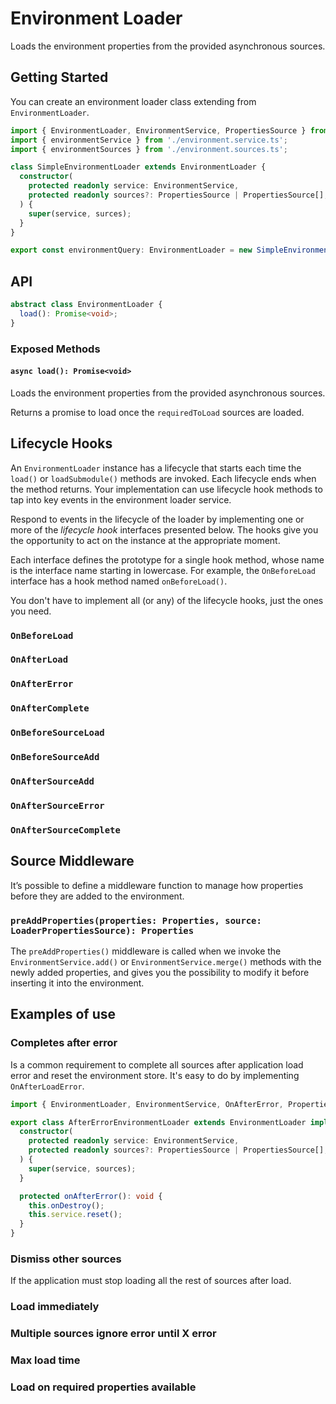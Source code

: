 # Environment Loader

Loads the environment properties from the provided asynchronous sources.

## Getting Started

You can create an environment loader class extending from `EnvironmentLoader`.

```ts
import { EnvironmentLoader, EnvironmentService, PropertiesSource } from '@kaikokeke/environment';
import { environmentService } from './environment.service.ts';
import { environmentSources } from './environment.sources.ts';

class SimpleEnvironmentLoader extends EnvironmentLoader {
  constructor(
    protected readonly service: EnvironmentService,
    protected readonly sources?: PropertiesSource | PropertiesSource[],
  ) {
    super(service, surces);
  }
}

export const environmentQuery: EnvironmentLoader = new SimpleEnvironmentLoader(environmentService, environmentSources);
```

## API

```ts
abstract class EnvironmentLoader {
  load(): Promise<void>;
}
```

### Exposed Methods

#### `async load(): Promise<void>`

Loads the environment properties from the provided asynchronous sources.

Returns a promise to load once the `requiredToLoad` sources are loaded.

## Lifecycle Hooks

An `EnvironmentLoader` instance has a lifecycle that starts each time the `load()` or `loadSubmodule()` methods are invoked. Each lifecycle ends when the method returns. Your implementation can use lifecycle hook methods to tap into key events in the environment loader service.

Respond to events in the lifecycle of the loader by implementing one or more of the _lifecycle hook_ interfaces presented below. The hooks give you the opportunity to act on the instance at the appropriate moment.

Each interface defines the prototype for a single hook method, whose name is the interface name starting in lowercase. For example, the `OnBeforeLoad` interface has a hook method named `onBeforeLoad()`.

You don't have to implement all (or any) of the lifecycle hooks, just the ones you need.

### `OnBeforeLoad`

### `OnAfterLoad`

### `OnAfterError`

### `OnAfterComplete`

### `OnBeforeSourceLoad`

### `OnBeforeSourceAdd`

### `OnAfterSourceAdd`

### `OnAfterSourceError`

### `OnAfterSourceComplete`

## Source Middleware

It’s possible to define a middleware function to manage how properties before they are added to the environment.

### `preAddProperties(properties: Properties, source: LoaderPropertiesSource): Properties`

The `preAddProperties()` middleware is called when we invoke the `EnvironmentService.add()` or `EnvironmentService.merge()` methods with the newly added properties, and gives you the possibility to modify it before inserting it into the environment.

## Examples of use

### Completes after error

Is a common requirement to complete all sources after application load error and reset the environment store.
It's easy to do by implementing `OnAfterLoadError`.

```ts
import { EnvironmentLoader, EnvironmentService, OnAfterError, PropertiesSource } from '@kaikokeke/environment';

export class AfterErrorEnvironmentLoader extends EnvironmentLoader implements OnAfterError {
  constructor(
    protected readonly service: EnvironmentService,
    protected readonly sources?: PropertiesSource | PropertiesSource[],
  ) {
    super(service, sources);
  }

  protected onAfterError(): void {
    this.onDestroy();
    this.service.reset();
  }
}
```

### Dismiss other sources

If the application must stop loading all the rest of sources after load.

### Load immediately

### Multiple sources ignore error until X error

### Max load time

### Load on required properties available

